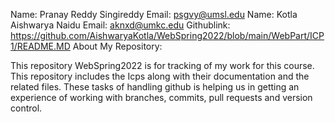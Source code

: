 


Name: Pranay Reddy Singireddy Email: psgvy@umsl.edu
Name: Kotla Aishwarya Naidu Email: aknxd@umkc.edu
Githublink: https://github.com/AishwaryaKotla/WebSpring2022/blob/main/WebPart/ICP1/README.MD
About My Repository:  

This repository WebSpring2022 is for tracking of my work for this course. This repository includes the Icps 
along with their documentation and the related files. These tasks of handling github is helping us in getting
an experience of working with branches, commits, pull requests and version control.

